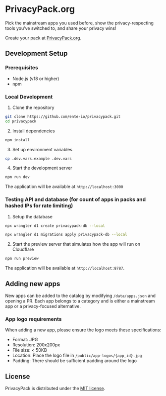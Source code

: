 # PrivacyPack.org

Pick the mainstream apps you used before, show the privacy-respecting tools you’ve switched to, and share your privacy wins!

Create your pack at [PrivacyPack.org](https://privacypack.org).

## Development Setup

### Prerequisites

- Node.js (v18 or higher)
- npm

### Local Development

1. Clone the repository

```bash
git clone https://github.com/ente-io/privacypack.git
cd privacypack
```

2. Install dependencies

```bash
npm install
```

3. Set up environment variables

```bash
cp .dev.vars.example .dev.vars
```

4. Start the development server

```bash
npm run dev
```

The application will be available at `http://localhost:3000`

### Testing API and database (for count of apps in packs and hashed IPs for rate limiting)

1. Setup the database

```bash
npx wrangler d1 create privacypack-db --local

npx wrangler d1 migrations apply privacypack-db --local
```

2. Start the preview server that simulates how the app will run on Cloudflare

```bash
npm run preview
```

The application will be available at `http://localhost:8787`.

## Adding new apps

New apps can be added to the catalog by modifying `/data/apps.json` and opening a PR. Each app belongs to a category and is either a mainstream app or a privacy-focused alternative.

### App logo requirements

When adding a new app, please ensure the logo meets these specifications:

- Format: JPG
- Resolution: 200x200px
- File size: < 50KB
- Location: Place the logo file in `/public/app-logos/{app_id}.jpg`
- Padding: There should be sufficient padding around the logo

## License

PrivacyPack is distributed under the [MIT license](/LICENSE).
